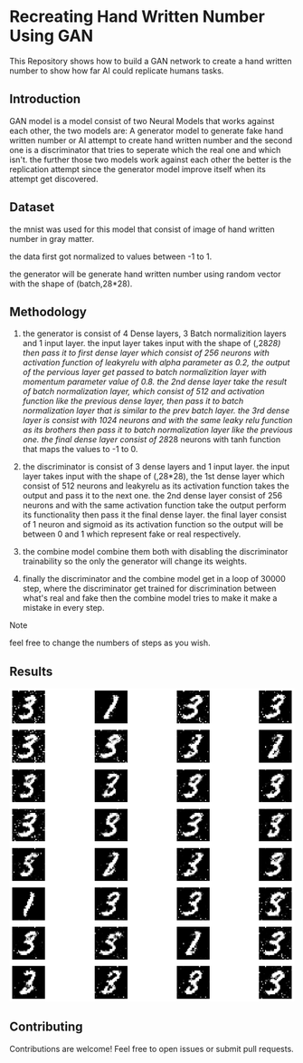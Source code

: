# Recreating Hand Written Number Using GAN

This Repository shows how to build a GAN network to create a hand written number to show how far AI could replicate humans tasks.

## Introduction

GAN model is a model consist of two Neural Models that works against each other, the two models are: A generator model to generate fake hand written number or AI attempt to create hand written number and the second one is a discriminator that tries to seperate which the real one and which isn't. the further those two models work against each other the better is the replication attempt since the generator model improve itself when its attempt get discovered. 

## Dataset

the mnist was used for this model that consist of image of hand written number in gray matter.

the data first got normalized to values between -1 to 1.

the generator will be generate hand written number using random vector with the shape of (batch,28*28).

## Methodology

1. the generator is consist of 4 Dense layers, 3 Batch normalizition layers and 1 input layer. the input layer takes input with the shape of (,28*28) then pass it to first dense layer which consist of 256 neurons with activation function of leakyrelu with alpha parameter as 0.2, the output of the pervious layer get passed to batch normalizition layer with momentum parameter value of 0.8. the 2nd dense layer take the result of batch normalization layer, which consist of 512 and activation function like the previous dense layer, then pass it to batch normalization layer that is similar to the prev batch layer. the 3rd dense layer is consist with 1024 neurons and with the same leaky relu function as its brothers then pass it to batch normalization layer like the previous one. the final dense layer consist of 28*28 neurons with tanh function that maps the values to -1 to 0.

2. the discriminator is consist of 3 dense layers and 1 input layer. the input layer takes input with the shape of (,28*28), the 1st dense layer which consist of 512 neurons and leakyrelu as its activation function takes the output and pass it to the next one. the 2nd dense layer consist of 256 neurons and with the same activation function take the output perform its functionality then pass it the final dense layer. the final layer consist of 1 neuron and sigmoid as its activation function so the output will be between 0 and 1 which represent fake or real respectively.

3. the combine model combine them both with disabling the discriminator trainability so the only the generator will change its weights.

4. finally the discriminator and the combine model get in a loop of 30000 step, where the discriminator get trained for discrimination between what's real and fake then the combine model tries to make it make a mistake in every step.

> [!NOTE]
> feel free to change the numbers of steps as you wish.


## Results

![results image](./result.png)

## Contributing

Contributions are welcome! Feel free to open issues or submit pull requests.





   
